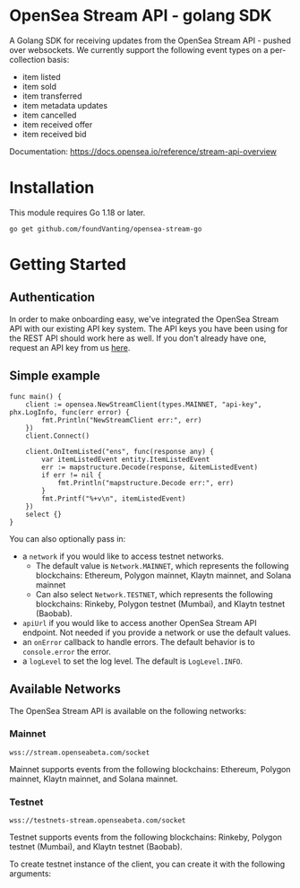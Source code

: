 # OpenSea Stream API - golang SDK

A Golang SDK for receiving updates from the OpenSea Stream API - pushed over websockets. We currently support the following event types on a per-collection basis:

- item listed
- item sold
- item transferred
- item metadata updates
- item cancelled
- item received offer
- item received bid


Documentation: https://docs.opensea.io/reference/stream-api-overview

# Installation
This module requires Go 1.18 or later.

`go get github.com/foundVanting/opensea-stream-go`

# Getting Started

## Authentication

In order to make onboarding easy, we've integrated the OpenSea Stream API with our existing API key system. The API keys you have been using for the REST API should work here as well. If you don't already have one, request an API key from us [here](https://docs.opensea.io/reference/request-an-api-key).

## Simple example



```golang
func main() {
    client := opensea.NewStreamClient(types.MAINNET, "api-key", phx.LogInfo, func(err error) {
        fmt.Println("NewStreamClient err:", err)
    })
    client.Connect()

    client.OnItemListed("ens", func(response any) {
        var itemListedEvent entity.ItemListedEvent
        err := mapstructure.Decode(response, &itemListedEvent)
        if err != nil {
            fmt.Println("mapstructure.Decode err:", err)
        }
        fmt.Printf("%+v\n", itemListedEvent)
    })
    select {}
}
```

You can also optionally pass in:

- a `network` if you would like to access testnet networks.
    - The default value is `Network.MAINNET`, which represents the following blockchains: Ethereum, Polygon mainnet, Klaytn mainnet, and Solana mainnet
    - Can also select `Network.TESTNET`, which represents the following blockchains: Rinkeby, Polygon testnet (Mumbai), and Klaytn testnet (Baobab).
- `apiUrl` if you would like to access another OpenSea Stream API endpoint. Not needed if you provide a network or use the default values.
- an `onError` callback to handle errors. The default behavior is to `console.error` the error.
- a `logLevel` to set the log level. The default is `LogLevel.INFO`.

## Available Networks

The OpenSea Stream API is available on the following networks:

### Mainnet

`wss://stream.openseabeta.com/socket`

Mainnet supports events from the following blockchains: Ethereum, Polygon mainnet, Klaytn mainnet, and Solana mainnet.

### Testnet

`wss://testnets-stream.openseabeta.com/socket`

Testnet supports events from the following blockchains: Rinkeby, Polygon testnet (Mumbai), and Klaytn testnet (Baobab).

To create testnet instance of the client, you can create it with the following arguments:
